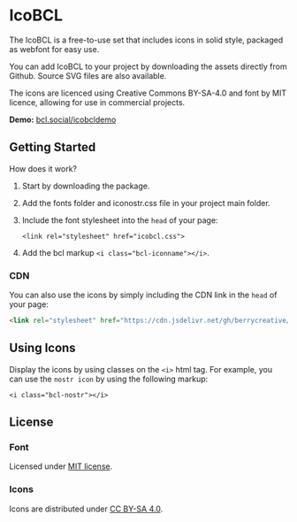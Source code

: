 # IcoBCL

The IcoBCL is a free-to-use set that includes icons in solid style, packaged as webfont for easy use.

You can add IcoBCL to your project by downloading the assets directly from Github. Source SVG files are also available.

The icons are licenced using Creative Commons BY-SA-4.0 and font by MIT licence, allowing for use in commercial projects.

**Demo:** [bcl.social/icobcldemo](https://bcl.social/icobcldemo)

## Getting Started

How does it work? 

1. Start by downloading the package.
2. Add the fonts folder and iconostr.css file in your project main folder.
3. Include the font stylesheet into the ```head``` of your page:

    ```<link rel="stylesheet" href="icobcl.css">```

4. Add the bcl markup ```<i class="bcl-iconname"></i>```.


### CDN 
You can also use the icons by simply including the CDN link in the ```head``` of your page:

```html 
<link rel="stylesheet" href="https://cdn.jsdelivr.net/gh/berrycreative/icobcl@main/icobcl.css"> 
```


## Using Icons

Display the icons by using classes on the ```<i>``` html tag. For example, you can use the ```nostr icon``` by using the following markup:

```<i class="bcl-nostr"></i>```


## License

### Font

Licensed under [MIT license](http://opensource.org/licenses/mit-license.html).

### Icons

Icons are distributed under [CC BY-SA 4.0](https://creativecommons.org/licenses/by-sa/4.0/).

